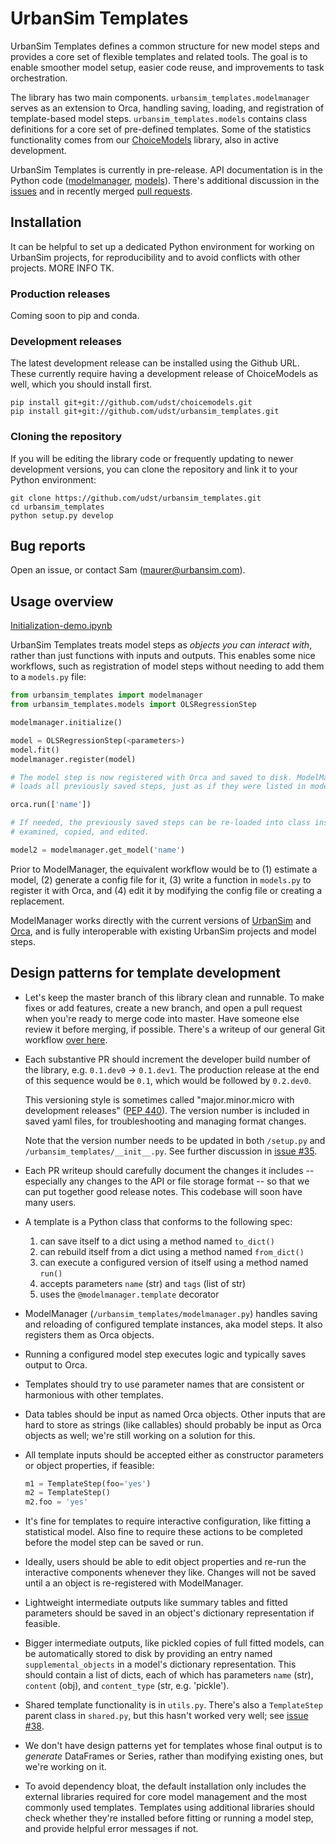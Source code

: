 # UrbanSim Templates

UrbanSim Templates defines a common structure for new model steps and provides a core set of flexible templates and related tools. The goal is to enable smoother model setup, easier code reuse, and improvements to task orchestration. 

The library has two main components. `urbansim_templates.modelmanager` serves as an extension to Orca, handling saving, loading, and registration of template-based model steps. `urbansim_templates.models` contains class definitions for a core set of pre-defined templates. Some of the statistics functionality comes from our [ChoiceModels](https://github.com/UDST/choicemodels/) library, also in active development.

UrbanSim Templates is currently in pre-release. API documentation is in the Python code ([modelmanager](https://github.com/UDST/urbansim_templates/blob/master/urbansim_templates/modelmanager.py), [models](https://github.com/UDST/urbansim_templates/tree/master/urbansim_templates/models)). There's additional discussion in the [issues](https://github.com/UDST/urbansim_templates/issues?utf8=✓&q=is%3Aissue) and in recently merged [pull requests](https://github.com/UDST/urbansim_templates/pulls?utf8=✓&q=is%3Apr). 


## Installation

It can be helpful to set up a dedicated Python environment for working on UrbanSim projects, for reproducibility and to avoid conflicts with other projects. MORE INFO TK.

### Production releases

Coming soon to pip and conda.

### Development releases

The latest development release can be installed using the Github URL. These currently require having a development release of ChoiceModels as well, which you should install first.

```
pip install git+git://github.com/udst/choicemodels.git
pip install git+git://github.com/udst/urbansim_templates.git
```

### Cloning the repository

If you will be editing the library code or frequently updating to newer development versions, you can clone the repository and link it to your Python environment:

```
git clone https://github.com/udst/urbansim_templates.git
cd urbansim_templates
python setup.py develop
```

## Bug reports

Open an issue, or contact Sam (maurer@urbansim.com).


## Usage overview

[Initialization-demo.ipynb](https://github.com/UDST/public-template-workspace/blob/master/notebooks-sam/2018-07-initialization-demo.ipynb)

UrbanSim Templates treats model steps as _objects you can interact with_, rather than just functions with inputs and outputs. This enables some nice workflows, such as registration of model steps without needing to add them to a `models.py` file:

```py
from urbansim_templates import modelmanager
from urbansim_templates.models import OLSRegressionStep

modelmanager.initialize()

model = OLSRegressionStep(<parameters>)
model.fit()
modelmanager.register(model)

# The model step is now registered with Orca and saved to disk. ModelManager tracks and
# loads all previously saved steps, just as if they were listed in models.py.

orca.run(['name'])

# If needed, the previously saved steps can be re-loaded into class instances that can be 
# examined, copied, and edited.

model2 = modelmanager.get_model('name')
```

Prior to ModelManager, the equivalent workflow would be to (1) estimate a model, (2) generate a config file for it, (3) write a function in `models.py` to register it with Orca, and (4) edit it by modifying the config file or creating a replacement.

ModelManager works directly with the current versions of [UrbanSim](https://github.com/udst/urbansim) and [Orca](https://github.com/udst/orca), and is fully interoperable with existing UrbanSim projects and model steps. 


## Design patterns for template development

- Let's keep the master branch of this library clean and runnable. To make fixes or add features, create a new branch, and open a pull request when you're ready to merge code into master. Have someone else review it before merging, if possible. There's a writeup of our general Git workflow [over here](https://github.com/ual/urbansim_parcel_bayarea/wiki/Git-workflows-and-tips).

- Each substantive PR should increment the developer build number of the library, e.g. `0.1.dev0` -> `0.1.dev1`. The production release at the end of this sequence would be `0.1`, which would be followed by `0.2.dev0`. 

   This versioning style is sometimes called "major.minor.micro with development releases" ([PEP 440](https://www.python.org/dev/peps/pep-0440/)). The version number is included in saved yaml files, for troubleshooting and managing format changes.

   Note that the version number needs to be updated in both `/setup.py` and `/urbansim_templates/__init__.py`. See further discussion in [issue #35](https://github.com/UDST/urbansim_templates/issues/35).

- Each PR writeup should carefully document the changes it includes -- especially any changes to the API or file storage format -- so that we can put together good release notes. This codebase will soon have many users.

- A template is a Python class that conforms to the following spec:

   1. can save itself to a dict using a method named `to_dict()`  
   2. can rebuild itself from a dict using a method named `from_dict()`  
   3. can execute a configured version of itself using a method named `run()`  
   4. accepts parameters `name` (str) and `tags` (list of str)
   5. uses the `@modelmanager.template` decorator

- ModelManager (`/urbansim_templates/modelmanager.py`) handles saving and reloading of configured template instances, aka model steps. It also registers them as Orca objects. 

- Running a configured model step executes logic and typically saves output to Orca.

- Templates should try to use parameter names that are consistent or harmonious with other templates.

- Data tables should be input as named Orca objects. Other inputs that are hard to store as strings (like callables) should probably be input as Orca objects as well; we're still working on a solution for this.

- All template inputs should be accepted either as constructor parameters or object properties, if feasible:

    ```py
    m1 = TemplateStep(foo='yes')
    m2 = TemplateStep()
    m2.foo = 'yes'
    ```

- It's fine for templates to require interactive configuration, like fitting a statistical model. Also fine to require these actions to be completed before the model step can be saved or run.

- Ideally, users should be able to edit object properties and re-run the interactive components whenever they like. Changes will not be saved until a an object is re-registered with ModelManager.

- Lightweight intermediate outputs like summary tables and fitted parameters should be saved in an object's dictionary representation if feasible.

- Bigger intermediate outputs, like pickled copies of full fitted models, can be automatically stored to disk by providing an entry named `supplemental_objects` in a model's dictionary representation. This should contain a list of dicts, each of which has parameters `name` (str), `content` (obj), and `content_type` (str, e.g. 'pickle').

- Shared template functionality is in `utils.py`. There's also a `TemplateStep` parent class in `shared.py`, but this hasn't worked very well; see [issue #38](https://github.com/UDST/urbansim_templates/issues/38).

- We don't have design patterns yet for templates whose final output is to _generate_ DataFrames or Series, rather than modifying existing ones, but we're working on it.

- To avoid dependency bloat, the default installation only includes the external libraries required for core model management and the most commonly used templates. Templates using additional libraries should check whether they're installed before fitting or running a model step, and provide helpful error messages if not. 
